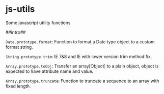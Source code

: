 js-utils
========

Some javascript utility functions

##intro##

`Date.prototype.format`: Function to format a Date type object to a custom format string.

`String.prototype.trim`: IE 7&8 and IE with lower version trim method fix.

`Array.prototype.toObj`: Transfer an array[Object] to a plain object, object is expected to have attribute name and value.

`Array.prototype.truncate`: Function to truncate a sequence to an array with fixed length.
